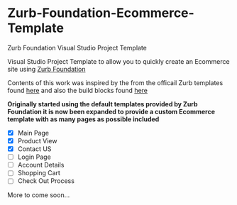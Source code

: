 # Zurb-Foundation-Ecommerce-Template
Zurb Foundation Visual Studio Project Template

Visual Studio Project Template to allow you to quickly create an Ecommerce site using [Zurb Foundation](http://foundation.zurb.com/)

Contents of this work was inspired by the from the officail Zurb templates found [here](http://foundation.zurb.com/templates-previews-sites-f6/ecommerce.html) and also the build blocks found [here](http://foundation.zurb.com/develop/building-blocks.html)

**Originally started using the default templates provided by Zurb Foundation it is now been expanded to provide a custom Ecommerce template with as many pages as possible included**

- [x] Main Page
- [x] Product View
- [x] Contact US
- [ ] Login Page
- [ ] Account Details
- [ ] Shopping Cart
- [ ] Check Out Process

More to come soon...
